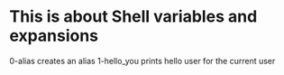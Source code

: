 # This is about Shell variables and expansions
0-alias creates an alias
1-hello_you prints hello user for the current user
